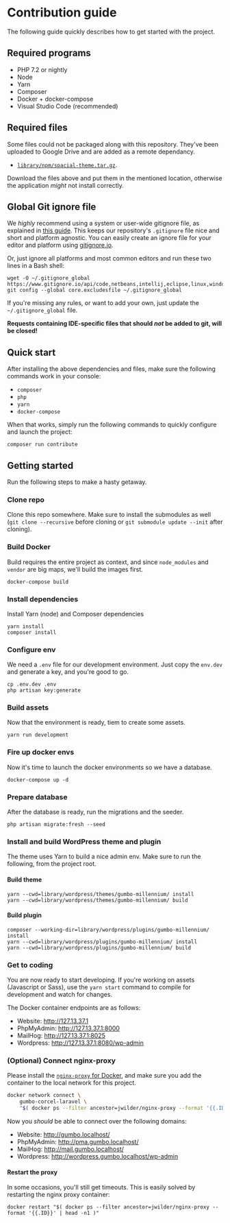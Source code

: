 # Contribution guide

The following guide quickly describes how to get started with the project.

## Required programs

- PHP 7.2 or nightly
- Node
- Yarn
- Composer
- Docker + docker-compose
- Visual Studio Code (recommended)

## Required files

Some files could not be packaged along with this repository. They've been uploaded
to Google Drive and are added as a remote dependancy.

- [`library/npm/spacial-theme.tar.gz`](https://drive.google.com/file/d/1-GkTD3XFdLXYKso81JUp021LQDoHKEqA/view?usp=sharing).

Download the files above and put them in the mentioned location, otherwise the application
*might* not install correctly.

## Global Git ignore file

We *highly* recommend using a system or user-wide gitignore file, as explained in [this guide][ggi-1]. This
keeps our repository's `.gitignore` file nice and short and platform agnostic. You can easily create an
ignore file for your editor and platform using [gitignore.io][ggi-2].

Or, just ignore all platforms and most common editors and run these two lines in a Bash shell:

```
wget -O ~/.gitignore_global https://www.gitignore.io/api/code,netbeans,intellij,eclipse,linux,windows,macos
git config --global core.excludesfile ~/.gitignore_global
```

If you're missing any rules, or want to add your own, just update the `~/.gitignore_global` file.

**Requests containing IDE-specific files that should *not* be added to git, will be closed!**

[ggi-1]: https://help.github.com/articles/ignoring-files/#create-a-global-gitignore
[ggi-2]: https://www.gitignore.io/

## Quick start

After installing the above dependencies and files, make sure the following commands work
in your console:

- `composer`
- `php`
- `yarn`
- `docker-compose`

When that works, simply run the following commands to quickly configure and
launch the project:

```
composer run contribute
```

## Getting started

Run the following steps to make a hasty getaway.

### Clone repo

Clone this repo somewhere. Make sure to install the submodules as well (`git
clone --recursive` before cloning or `git submodule update --init` after
cloning).

### Build Docker

Build requires the entire project as context, and since `node_modules` and
`vendor` are big maps, we'll build the images first.

```
docker-compose build
```

### Install dependencies

Install Yarn (node) and Composer dependencies

```
yarn install
composer install
```

### Configure env

We need a `.env` file for our development environment. Just copy the `env.dev`
and generate a key, and you're good to go.

```
cp .env.dev .env
php artisan key:generate
```

### Build assets

Now that the environment is ready, tiem to create some assets.

```
yarn run development
```

### Fire up docker envs

Now it's time to launch the docker environments so we have a database.

```
docker-compose up -d
```

### Prepare database

After the database is ready, run the migrations and the seeder.

```
php artisan migrate:fresh --seed
```

### Install and build WordPress theme and plugin

The theme uses Yarn to build a nice admin env. Make sure to run the following,
from the project root.

#### Build theme

```
yarn --cwd=library/wordpress/themes/gumbo-millennium/ install
yarn --cwd=library/wordpress/themes/gumbo-millennium/ build
```

#### Build plugin

```
composer --working-dir=library/wordpress/plugins/gumbo-millennium/ install
yarn --cwd=library/wordpress/plugins/gumbo-millennium/ install
yarn --cwd=library/wordpress/plugins/gumbo-millennium/ build
```

### Get to coding

You are now ready to start developing. If you're working on assets (Javascript or Sass),
use the `yarn start` command to compile for development and watch for changes.

The Docker container endpoints are as follows:

- Website: <http://127.13.37.1>
- PhpMyAdmin: <http://127.13.37.1:8000>
- MailHog: <http://127.13.37.1:8025>
- Wordpress: <http://127.13.37.1:8080/wp-admin>

### (Optional) Connect nginx-proxy

Please install the [`nginx-proxy` for Docker](https://github.com/jwilder/nginx-proxy),
and make sure you add the container to the local network for this project.

```bash
docker network connect \
    gumbo-corcel-laravel \
    "$( docker ps --filter ancestor=jwilder/nginx-proxy --format '{{.ID}}' | head -n1 )"
```

Now you *should* be able to connect over the following domains:

- Website: <http://gumbo.localhost/>
- PhpMyAdmin: <http://pma.gumbo.localhost/>
- MailHog: <http://mail.gumbo.localhost/>
- Wordpress: <http://wordpress.gumbo.localhost/wp-admin>

#### Restart the proxy

In some occasions, you'll still get timeouts. This is easily solved by restarting the nginx proxy
container:

```
docker restart "$( docker ps --filter ancestor=jwilder/nginx-proxy --format '{{.ID}}' | head -n1 )"
```
